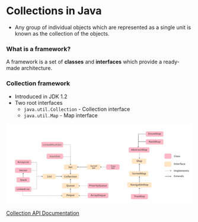 # Collections in Java

- Any group of individual objects which are represented as a single unit is known as the collection of the objects.

### What is a framework?

A framework is a set of **classes** and **interfaces** which provide a ready-made architecture.

### Collection framework

- Introduced in JDK 1.2
- Two root interfaces
	- `java.util.Collection` - Collection interface
	- `java.util.Map` - Map interface

![](.Introduction_images/92ee3127.png)

[ Collection API Documentation](https://docs.oracle.com/javase/8/docs/api/java/util/Collection.html)